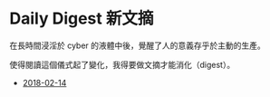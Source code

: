 # Daily Digest 新文摘

在長時間浸淫於 cyber 的液體中後，覺醒了人的意義存乎於主動的生產。

使得閱讀這個儀式起了變化，我得要做文摘才能消化（digest）。

* [2018-02-14](./2018-02/14.md)
